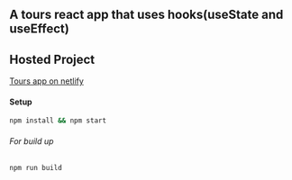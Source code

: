 ## A tours react app that uses hooks(useState and useEffect)

## Hosted Project

[Tours app on netlify](https://explore-towns-bybulega.netlify.app/)

#### Setup

```bash
npm install && npm start
```
###### For build up
```bash
npm run build
```


